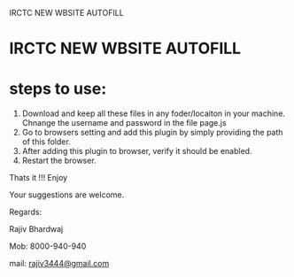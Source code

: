 IRCTC NEW WBSITE AUTOFILL


# IRCTC NEW WBSITE AUTOFILL


# steps to use:

1. Download and keep all these files in any foder/locaiton in your machine.
Chnange the username and password in the file page.js
2. Go to browsers setting and add this plugin by simply providing the path of this folder.
3. After adding this plugin to browser, verify it should be enabled.
4. Restart the browser.

Thats it !!!
Enjoy

Your suggestions are welcome.

Regards:

Rajiv Bhardwaj

Mob: 8000-940-940

mail: rajiv3444@gmail.com
